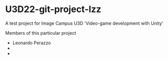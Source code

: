 # U3D22-git-project-lzz
A test project for Image Campus U3D 'Video-game development with Unity'

Members of this particular project
- Leonardo Perazzo
-
-
